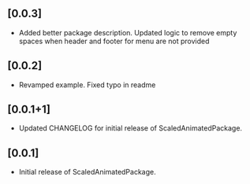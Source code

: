 ## [0.0.3]

* Added better package description. Updated logic to remove empty spaces when header and footer for menu are not provided

## [0.0.2]

* Revamped example. Fixed typo in readme

## [0.0.1+1]

* Updated CHANGELOG for initial release of ScaledAnimatedPackage.

## [0.0.1]

* Initial release of ScaledAnimatedPackage.
